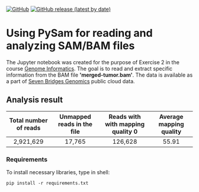 [![GitHub](https://img.shields.io/github/license/nebojsa55/GenomskaInformatika-Exercise-2-PySam?color=red&style=for-the-badge)](https://github.com/nebojsa55/GenomskaInformatika-Exercise-2-PySam/blob/master/LICENSE) [![GitHub release (latest by date)](https://img.shields.io/github/v/release/pysam-developers/pysam?label=pysam&style=for-the-badge)](https://github.com/pysam-developers/pysam)

# Using PySam for reading and analyzing SAM/BAM files

The Jupyter notebook was created for the purpose of Exercise 2 in the course [Genome Informatics](https://github.com/vladimirkovacevic/gi-2021-etf). The goal is to read and extract specific information from the BAM file **'merged-tumor.bam'**. The data is available as a part of [Seven Bridges Genomics](https://cgc.sbgenomics.com) public cloud data.

## Analysis result
|  Total number of reads 	|  Unmapped reads in the file 	|   Reads with with mapping quality 0	|  Average mapping quality  |  
|:-----------------------:|:-----------------------------:|:-----------------------------------:|:-------------------------:|
| 2,921,629               | 17,765                        | 126,628                             | 55.91                     |


### Requirements
To install necessary libraries, type in shell:
``` shell
pip install -r requirements.txt 
```
